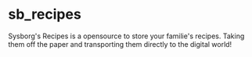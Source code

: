 # sb_recipes
Sysborg's Recipes is a opensource to store your familie's recipes. Taking them off the paper and transporting them directly to the digital world!
